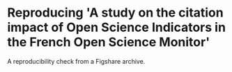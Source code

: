 # Reproducing \'A study on the citation impact of Open Science Indicators in the French Open Science Monitor\'


A reproducibility check from a Figshare archive.
